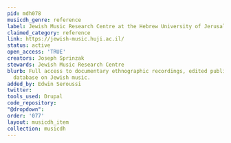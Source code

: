 ```yaml
---
pid: mdh078
musicdh_genre: reference
label: Jewish Music Research Centre at the Hebrew University of Jerusalem
claimed_category: reference
link: https://jewish-music.huji.ac.il/
status: active
open_access: 'TRUE'
creators: Joseph Sprinzak
stewards: Jewish Music Research Centre
blurb: Full access to documentary ethnographic recordings, edited publications and
  database on Jewish music.
added_by: Edwin Seroussi
twitter: 
tools_used: Drupal
code_repository: 
"@dropdown": 
order: '077'
layout: musicdh_item
collection: musicdh
---
```

